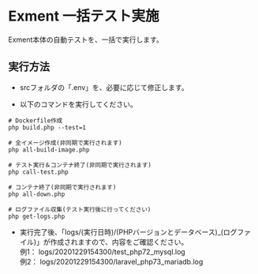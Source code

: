 # Exment 一括テスト実施

Exment本体の自動テストを、一括で実行します。


## 実行方法

- srcフォルダの「.env」を、必要に応じて修正します。

- 以下のコマンドを実行してください。

```
# Dockerfile作成
php build.php --test=1

# 全イメージ作成(非同期で実行されます)
php all-build-image.php 

# テスト実行＆コンテナ終了(非同期で実行されます)
php call-test.php

# コンテナ終了(非同期で実行されます)
php all-down.php

# ログファイル収集(テスト実行後に行ってください)
php get-logs.php
```

- 実行完了後、「logs/(実行日時)/(PHPバージョンとデータベース)_(ログファイル)」が作成されますので、内容をご確認ください。  
例1： logs/20201229154300/test_php72_mysql.log  
例2： logs/20201229154300/laravel_php73_mariadb.log  